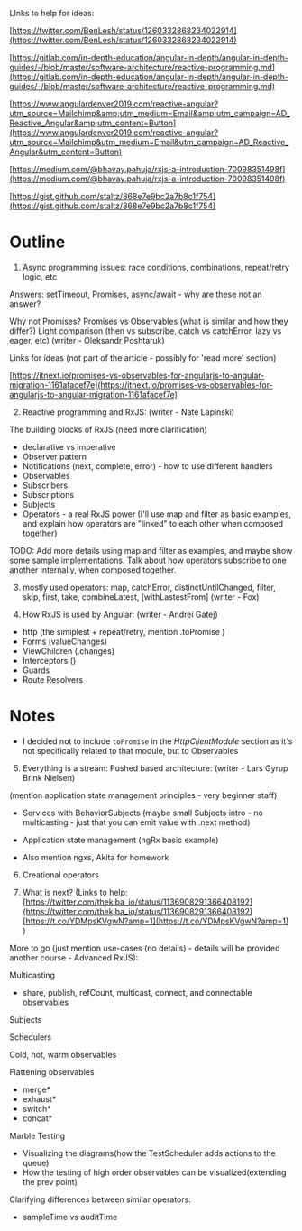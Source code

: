 LInks to help for ideas:

[https://twitter.com/BenLesh/status/1260332868234022914](https://twitter.com/BenLesh/status/1260332868234022914)

[https://gitlab.com/in-depth-education/angular-in-depth/angular-in-depth-guides/-/blob/master/software-architecture/reactive-programming.md](https://gitlab.com/in-depth-education/angular-in-depth/angular-in-depth-guides/-/blob/master/software-architecture/reactive-programming.md)

[https://www.angulardenver2019.com/reactive-angular?utm_source=Mailchimp&amp;utm_medium=Email&amp;utm_campaign=AD_Reactive_Angular&amp;utm_content=Button](https://www.angulardenver2019.com/reactive-angular?utm_source=Mailchimp&utm_medium=Email&utm_campaign=AD_Reactive_Angular&utm_content=Button)

[https://medium.com/@bhavay.pahuja/rxjs-a-introduction-70098351498f](https://medium.com/@bhavay.pahuja/rxjs-a-introduction-70098351498f)

[https://gist.github.com/staltz/868e7e9bc2a7b8c1f754](https://gist.github.com/staltz/868e7e9bc2a7b8c1f754)

# Outline

1. Async programming issues: race conditions, combinations, repeat/retry logic, etc

Answers: setTimeout, Promises, async/await - why are these not an answer?

Why not Promises? Promises vs Observables (what is similar and how they differ?) Light comparison (then vs subscribe, catch vs catchError, lazy vs eager, etc)
(writer - Oleksandr Poshtaruk)

Links for ideas (not part of the article - possibly for 'read more' section)

[https://itnext.io/promises-vs-observables-for-angularjs-to-angular-migration-1161afacef7e](https://itnext.io/promises-vs-observables-for-angularjs-to-angular-migration-1161afacef7e)

2. Reactive programming and RxJS:
   (writer - Nate Lapinski)

The building blocks of RxJS (need more clarification)

- declarative vs imperative
- Observer pattern
- Notifications (next, complete, error) - how to use different handlers
- Observables
- Subscribers
- Subscriptions
- Subjects
- Operators - a real RxJS power (I'll use map and filter as basic examples, and explain how operators are "linked" to each other when composed together)

TODO: Add more details using map and filter as examples, and maybe show some sample implementations. Talk about how operators subscribe to one another internally, when composed together.

3. mostly used operators: map, catchError, distinctUntilChanged, filter, skip, first, take, combineLatest, [withLastestFrom] (writer - Fox)

4. How RxJS is used by Angular: (writer - Andrei Gatej)

- http (the simiplest + repeat/retry, mention .toPromise )
- Forms (valueChanges)
- ViewChildren (.changes)
- Interceptors ()
- Guards
- Route Resolvers

# Notes

- I decided not to include `toPromise` in the _HttpClientModule_ section as it's not specifically related to that module, but to Observables

5. Everything is a stream: Pushed based architecture: (writer - Lars Gyrup Brink Nielsen)

(mention application state management principles - very beginner staff)

- Services with BehaviorSubjects (maybe small Subjects intro - no multicasting - just that you can emit value with .next method)
- Application state management (ngRx basic example)

- Also mention ngxs, Akita for homework

6. Creational operators

7. What is next?
   (Links to help:
   [https://twitter.com/thekiba_io/status/1136908291366408192](https://twitter.com/thekiba_io/status/1136908291366408192)
   [https://t.co/YDMpsKVgwN?amp=1](https://t.co/YDMpsKVgwN?amp=1)
   )

More to go (just mention use-cases (no details) - details will be provided another course - Advanced RxJS):

Multicasting

- share, publish, refCount, multicast, connect, and connectable observables

Subjects

Schedulers

Cold, hot, warm observables

Flattening observables

- merge\*
- exhaust\*
- switch\*
- concat\*

Marble Testing

- Visualizing the diagrams(how the TestScheduler adds actions to the queue)
- How the testing of high order observables can be visualized(extending the prev point)

Clarifying differences between similar operators:

- sampleTime vs auditTime
